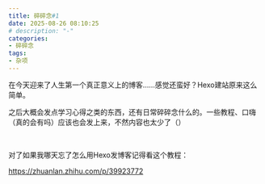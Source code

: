 ```yaml
---
title: 碎碎念#1
date: 2025-08-26 08:10:25
# description: "-"
categories:
- 碎碎念
tags: 
- 杂项
---
```

在今天迎来了人生第一个真正意义上的博客……感觉还蛮好？Hexo建站原来这么简单。

之后大概会发点学习心得之类的东西，还有日常碎碎念什么的。一些教程、口嗨（真的会有吗）应该也会发上来，不然内容也太少了（）

<br>

对了如果我哪天忘了怎么用Hexo发博客记得看这个教程：

https://zhuanlan.zhihu.com/p/39923772